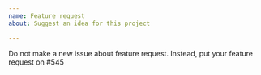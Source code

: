 ```yaml
---
name: Feature request
about: Suggest an idea for this project

---
```


Do not make a new issue about feature request. Instead, put your feature request on #545
